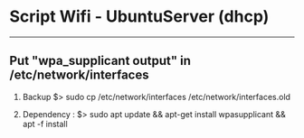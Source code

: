 # Script Wifi - UbuntuServer (dhcp)
-------------------------
Put "wpa_supplicant output" in /etc/network/interfaces 
-------------------------

1) Backup
$> sudo cp /etc/network/interfaces /etc/network/interfaces.old

2) Dependency :
$> sudo apt update && apt-get install wpasupplicant && apt -f install
